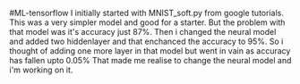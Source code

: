 #ML-tensorflow
I initially started with MNIST_soft.py from google tutorials.
This was a very simpler model and good for a starter. 
But the problem with that model was it's accuracy just 87%.
Then i changed the neural model and added two hiddenlayer and
that enchanced the accuracy to 95%.
So i thought of adding one more layer in that model but
went in vain as accuracy has fallen upto 0.05%
That made me realise to change the neural model and i'm working on it.
